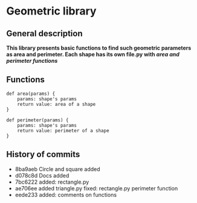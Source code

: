# Geometric library
## General description
**This library presents basic functions to find such geometric parameters as area and perimeter. Each shape has its own file.py with _area and perimeter functions_**
## Functions
```
def area(params) {
    params: shape's params
    return value: area of a shape
}
```
```
def perimeter(params) {
    params: shape's params
    return value: perimeter of a shape
}
```
## History of commits
* 8ba9aeb Circle and square added
* d078c8d Docs added
* 7bc6222 added: rectangle.py
* ae706ee added triangle.py fixed: rectangle.py perimeter function
* eede233 added: comments on functions